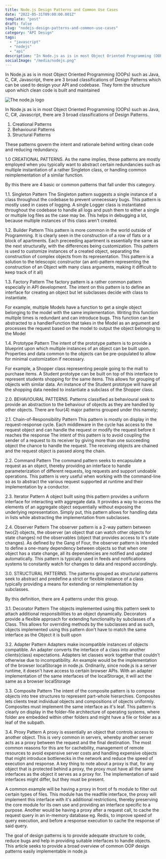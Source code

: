 ```yaml
---
title: Node.js Design Patterns and Common Use Cases
date: "2022-05-31T09:00:00.001Z"
template: "post"
draft: false
slug: "nodejs-design-patterns-and-common-use-cases"
category: "API Design"
tags:
  - "javascript"
  - "nodejs"
  - "api"
description: "In Node.js as is in most Object Oriented Programming (OOPs) such as Java, C, C#, Javascript, there are 3 broad classifications of Design Patterns which can be used to design your API and codebase. They form the structure upon which clean code is built and maintained"
socialImage: "/media/nodejs.png"
---
```


In Node.js as is in most Object Oriented Programming (OOPs) such as Java, C, C#, Javascript, there are 3 broad classifications of Design Patterns which can be used to design your API and codebase. They form the structure upon which clean code is built and maintained

![The node.js logo](/media/nodejs.png)

In Node.js as is in most Object Oriented Programming (OOPs) such as Java, C, C#, Javascript, there are 3 broad classifications of Design Patterns.

1. Creational Patterns
2. Behavioural Patterns
3. Structural Patterns

These patterns govern the intent and rationale behind writing clean code and reducing redundancy.

1.0 CREATIONAL PATTERNS.
As the name implies, these patterns are mostly employed when you typically want to abstract certain redundancies such as multiple instantiation of a rather Singleton class, or handling common reimplementation of a similar function.

By this there are 4 basic or common patterns that fall under this category.

1.1. Singleton Pattern
The Singleton pattern suggests a single instance of a class throughout the codebase to prevent unnecessary bugs. This pattern is mostly used in cases of logging. A single Logger class is instantiated throughout the codebase to handle all logs and push them to either a single or multiple log files as the case may be. This helps in debugging a lot, because multiple instances of this class aren't created.

1.2. Builder Pattern
This pattern is more common in the world outside of Programming. It is clearly seen in the construction of a row of flats or a block of apartments. Each preceeding apartment is essentially the same as the next structurally, with the differences being customization.
This pattern is used to customize instances of a created object, separating the construction of complex objects from its representation.
This pattern is a solution to the telescopic constructor (an anti-pattern representing the construction of an Object with many class arguments, making it difficult to keep track of it all)

1.3. Factory Pattern
The factory pattern is a rather common pattern especially in API development. The intent on this pattern is to define an interface for creating an object but let subclasses decide with class to instantiate.

For example, multiple Models have a function to get a single object belonging to the model with the same implementation. Writing this function multiple times is redundant and can introduce bugs. This function can be abstracted to a handlerFunction that takes in the Model as an argument and processes the request based on the model to output the object belonging to the Model

1.4. Prototype Pattern
The intent of the prototype pattern is to provide a blueprint upon which multiple instances of an object can be built upon. Properties and data common to the objects can be pre-populated to allow for minimal customization if necessary.

For example, a Shopper class representing people going to the mall to purchase items. A Student prototype can be built on top of this interface to represent students shopping for the same items. This allows for grouping of objects with similar data. An instance of the Student prototype will have all the shopping data needed to instantiate a subclass of the Shopper class.

2.0. BEHAVIOURAL PATTERNS.
Patterns classified as behavioural seek to provide an abstraction to the behaviour of objects as they are handled by other objects.
There are four(4) major patterns grouped under this namely;

2.1. Chain-of-Responsibility Pattern
This pattern is mostly on display in the request-response cycle. Each middleware in the cycle has access to the request object and can handle the request or modify the request before it reaches the response
The intent of this pattern is to avoid coupling the sender of a request to its receiver by giving more than one succeeding object the chance to handle the request. The receiving objects are chained and the request object is passed along the chain.

2.2. Command Pattern
The command pattern seeks to encapsulate a request as an object, thereby providing an interface to handle parameterization of different requests, log requests and support undoable operations.
This pattern is very useful when working with the command-line so as to abstract the various request supported at runtime and their implementation by a conductor.

2.3. Iterator Pattern
A object built using this pattern provides a uniform interface for interacting with aggregate data. It provides a way to access the elements of an aggregate object sequentially without exposing the underlying representation.
Simply put, this pattern allows for handling data in lists while abstracting the implementation from subclasses.

2.4. Observer Pattern
The observer pattern is a 2-way pattern between two(2) objects, the observer (an object that can watch other objects for state changes) nd the observables (object that provides access to it's state changes).
As defined by the Gang of Four, the observer pattern is intended to define a one-many dependency between objects so that when one object has a state change, all its dependencies are notified and updated automatically.
This pattern is typically used in feeds and notifications systems to constantly watch for changes to data and respond accordingly.

3.0. STRUCTURAL PATTERNS.
The patterns grouped as structural patterns seek to abstract and predefine a strict or flexible instance of a class typically providing a means for extending or reimplementation by subclasses.

By this definition, there are 4 patterns under this group.

3.1. Decorator Pattern
The objects implemented using this pattern seek to attach additional responsibilities to an object dynamically. Decorators provide a flexible approach for extending functionality by subclasses of a Class. This allows for overriding methods by the subclasses and as such, objects implemented using this pattern don't have to match the same interface as the Object it is built upon

3.2. Adapter Pattern
Adapters make incompatible instances of objects compatible. An adapter converts the interface of a class into another clients(class) expectations.
Adapters let classes work together that couldn't otherwise due to incompatibility.
An example would be the implementation of the browser localStorage in node.js. Ordinarily, since node.js is a server runtime, it doesn't have access to certain browser APIs. With an adapter implementation of the same interfaces of the localStorage, it will act the same as a browser localStorage

3.3. Composite Pattern
The intent of the composite pattern is to compose objects into tree structures to represent part-whole hierarchies. Composites lets clients treat individual objects and compositions of objects uniformly. Composites must implement the same interface as it's leaf.
This pattern is clearly on display in the folder-file architecture of operating systems, where folder are embedded within other folders and might have a file or folder as a leaf of the subpath.

3.4. Proxy Pattern
A proxy is essentially an object that controls access to another object. This is very common in servers, whereby another server acts as a proxy between the request and the final destination. The most common reasons for this are for cachebility, management of remote resources to avoid expensive server costs and handling expensive objects that might introduce bottlenecks in the network and reduce the speed of execution and response.
A key thing to note about a proxy is that, for any object that is protected behind a proxy, the proxy must have all the same interfaces as the object it serves as a proxy for. The implementation of said interfaces might differ, but they must be present.

A common example will be having a proxy in front of fs module to filter out certain types of files. This module has the readfile interface, the proxy will implement this interface with it's additional restrictions, thereby preserving the core module for its own use and providing an interface specific to a purpose.
Another would be having a proxy after a request call, to cache the request query in an in-memory database eg. Redis, to improve speed of query execution, and before a response execution to cache the response of said query.

The goal of design patterns is to provide adequate structure to code, reduce bugs and help in providing suitable interfaces to handle objects. This article seeks to provide a broad overview of common OOP design patterns easily implementable in node.js
